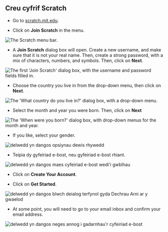## Creu cyfrif Scratch

- Go to [scratch.mit.edu](https://scratch.mit.edu).

- Click on **Join Scratch** in the menu.

![The Scratch menu bar.](images/join.png)

- A **Join Scratch** dialog box will open. Create a new username, and make sure that it is not your real name. Then, create a strong password, with a mix of characters, numbers, and symbols. Then, click on **Next**.

![The first 'Join Scratch' dialog box, with the username and password fields filled in.](images/username.png)

- Choose the country you live in from the drop-down menu, then click on **Next**.

![The 'What country do you live in?' dialog box, with a drop-down menu.](images/country.png)

- Select the month and year you were born. Then, click on **Next**

![The 'When were you born?' dialog box, with drop-down menus for the month and year.](images/age.png)

- If you like, select your gender.

![delwedd yn dangos opsiynau dewis rhywedd](images/gender.png)

- Teipia dy gyfeiriad e-bost, neu gyfeiriad e-bost rhiant.

![delwedd yn dangos maes cyfeiriad e-bost wedi'i gwblhau](images/email.png)

- Click on **Create Your Account**.

- Click on **Get Started**.

![delwedd yn dangos blwch deialog terfynol gyda Dechrau Arni ar y gwaelod](images/start.png)

- At some point, you will need to go to your email inbox and confirm your email address.

![delwedd yn dangos neges annog i gadarnhau'r cyfeiriad e-bost](images/confirm.png)
